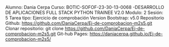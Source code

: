 Alumno: Dania Cerpa
Curso: BOTIC-SOFOF-23-30-13-0068 -DESARROLLO DE APLICACIONES FULL STACK PYTHON TRAINEE V2.0
Modulo: 2
Sesión: 5
Tarea tipo: Ejercicio de comprobación
Version Bootstrap: v5.0
Repositorio Github: https://github.com/DaniaCerpa/Ej-de-comprobacion-m2s5.git
Clonar repositorio: git clone https://github.com/DaniaCerpa/Ej-de-comprobacion-m2s5.git
Git-hub Pages: https://daniacerpa.github.io/Ej-de-comprobacion-m2s5/